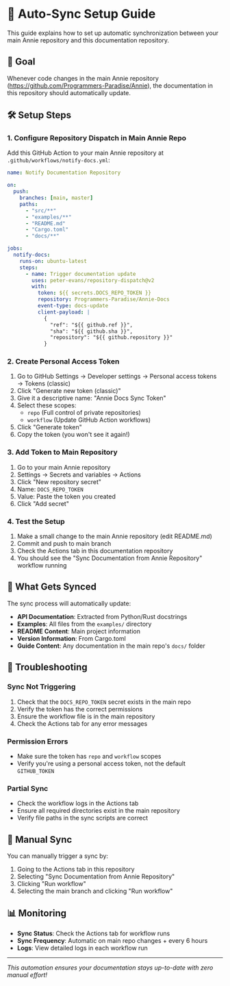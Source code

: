 # 🔄 Auto-Sync Setup Guide

This guide explains how to set up automatic synchronization between your main Annie repository and this documentation repository.

## 🎯 Goal

Whenever code changes in the main Annie repository (https://github.com/Programmers-Paradise/Annie), the documentation in this repository should automatically update.

## 🛠️ Setup Steps

### 1. Configure Repository Dispatch in Main Annie Repo

Add this GitHub Action to your main Annie repository at `.github/workflows/notify-docs.yml`:

```yaml
name: Notify Documentation Repository

on:
  push:
    branches: [main, master]
    paths:
      - "src/**"
      - "examples/**"
      - "README.md"
      - "Cargo.toml"
      - "docs/**"

jobs:
  notify-docs:
    runs-on: ubuntu-latest
    steps:
      - name: Trigger documentation update
        uses: peter-evans/repository-dispatch@v2
        with:
          token: ${{ secrets.DOCS_REPO_TOKEN }}
          repository: Programmers-Paradise/Annie-Docs
          event-type: docs-update
          client-payload: |
            {
              "ref": "${{ github.ref }}",
              "sha": "${{ github.sha }}",
              "repository": "${{ github.repository }}"
            }
```

### 2. Create Personal Access Token

1. Go to GitHub Settings → Developer settings → Personal access tokens → Tokens (classic)
2. Click "Generate new token (classic)"
3. Give it a descriptive name: "Annie Docs Sync Token"
4. Select these scopes:
   - `repo` (Full control of private repositories)
   - `workflow` (Update GitHub Action workflows)
5. Click "Generate token"
6. Copy the token (you won't see it again!)

### 3. Add Token to Main Repository

1. Go to your main Annie repository
2. Settings → Secrets and variables → Actions
3. Click "New repository secret"
4. Name: `DOCS_REPO_TOKEN`
5. Value: Paste the token you created
6. Click "Add secret"

### 4. Test the Setup

1. Make a small change to the main Annie repository (edit README.md)
2. Commit and push to main branch
3. Check the Actions tab in this documentation repository
4. You should see the "Sync Documentation from Annie Repository" workflow running

## 🔧 What Gets Synced

The sync process will automatically update:

- **API Documentation**: Extracted from Python/Rust docstrings
- **Examples**: All files from the `examples/` directory
- **README Content**: Main project information
- **Version Information**: From Cargo.toml
- **Guide Content**: Any documentation in the main repo's `docs/` folder

## 🚨 Troubleshooting

### Sync Not Triggering

1. Check that the `DOCS_REPO_TOKEN` secret exists in the main repo
2. Verify the token has the correct permissions
3. Ensure the workflow file is in the main repository
4. Check the Actions tab for any error messages

### Permission Errors

- Make sure the token has `repo` and `workflow` scopes
- Verify you're using a personal access token, not the default `GITHUB_TOKEN`

### Partial Sync

- Check the workflow logs in the Actions tab
- Ensure all required directories exist in the main repository
- Verify file paths in the sync scripts are correct

## 🔄 Manual Sync

You can manually trigger a sync by:

1. Going to the Actions tab in this repository
2. Selecting "Sync Documentation from Annie Repository"
3. Clicking "Run workflow"
4. Selecting the main branch and clicking "Run workflow"

## 📊 Monitoring

- **Sync Status**: Check the Actions tab for workflow runs
- **Sync Frequency**: Automatic on main repo changes + every 6 hours
- **Logs**: View detailed logs in each workflow run

---

_This automation ensures your documentation stays up-to-date with zero manual effort!_

